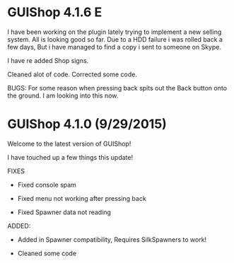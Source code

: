 <h1>GUIShop 4.1.6 E</h1>
I have been working on the plugin lately trying to implement a new selling system. All is looking good so far.
Due to a HDD failure i was rolled back a few days, But i have managed to find a copy i sent to someone
on Skype.

I have re added Shop signs.

Cleaned alot of code. Corrected some code.

BUGS:
For some reason when pressing back spits out the Back button onto the ground.
I am looking into this now.

<h1>GUIShop 4.1.0 (9/29/2015)</h1>

Welcome to the latest version of GUIShop!

I have touched up a few things this update!

FIXES 

- Fixed console spam 

- Fixed menu not working after pressing back 

- Fixed Spawner data not reading

ADDED: 
- Added in Spawner compatibility, Requires SilkSpawners to work! 

- Cleaned some code